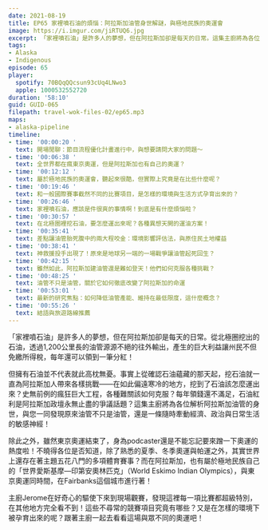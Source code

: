 ```yaml
---
date: 2021-08-19
title: EP65 家裡噴石油的煩惱：阿拉斯加油管身世解謎，與極地民族的奧運會
image: https://i.imgur.com/jiRTUQ6.jpg
excerpt: 「家裡噴石油」是許多人的夢想，但在阿拉斯加卻是每天的日常。這集主廚將為各位解析阿拉斯加油管的身世，與您一同發現原來油管不只是油管，還是一條隨時牽動經濟、政治與日常生活的敏感神經！之外，雖然東京奧運結束了，阿拉斯加還有屬於極地民族的「世界愛斯基摩—印第安奧林匹克」，它有著哪些競賽項目？又是在怎樣的環境下被孕育出來的呢？跟著主廚一起去看看吧！
tags:
- Alaska
- Indigenous
episode: 65
player:
  spotify: 70BQqQQcsun93cUq4LNwo3
  apple: 1000532552720
duration: '58:10'
guid: GUID-065
filepath: travel-wok-files-02/ep65.mp3
maps:
- alaska-pipeline
timeline:
- time: '00:00:20 '
  text: 開場閒聊：節目流程優化計畫進行中，與想要請問大家的問題～
- time: '00:06:38 '
  text: 全世界都在瘋東京奧運，但是阿拉斯加也有自己的奧運？
- time: '00:12:12 '
  text: 屬於極地民族的奧運會，聽起來很酷，但實際上究竟是在比些什麼呢？
- time: '00:19:46 '
  text: 和一般國際賽事截然不同的比賽項目，是怎樣的環境與生活方式孕育出來的？
- time: '00:26:46 '
  text: 家裡噴石油，應該是件很爽的事情啊！到底是有什麼煩惱啦？
- time: '00:30:57 '
  text: 在北極圈裡挖石油，要怎麼運出來呢？各種異想天開的運油方案！
- time: '00:35:41 '
  text: 差點讓油管胎死腹中的兩大程咬金：環境影響評估法，與原住民土地權益
- time: '00:38:41 '
  text: 神救援投手出現了！原來是地球另一端的一場戰爭讓油管起死回生？
- time: '00:42:15 '
  text: 雖然如此，阿拉斯加建油管還是難如登天！他們如何克服各種挑戰？
- time: '00:48:25 '
  text: 油管不只是油管，關於它如何徹底改變了阿拉斯加的命運
- time: '00:53:01 '
  text: 最新的研究焦點：如何降低油管產能、維持在最低限度，這什麼概念？
- time: '00:55:26 '
  text: 結語與旅遊路線推薦
---
```


「家裡噴石油」是許多人的夢想，但在阿拉斯加卻是每天的日常。從北極圈挖出的石油，透過1,200公里長的油管源源不絕的往外輸出，產生的巨大利益讓州民不但免繳所得稅，每年還可以領到一筆分紅！

但擁有石油並不代表就此高枕無憂。事實上從確認石油蘊藏的那天起，挖石油就一直為阿拉斯加人帶來各樣挑戰——在如此偏遠寒冷的地方，挖到了石油該怎麼運出來？史無前例的瘋狂巨大工程，各種難關該如何克服？每年領錢還不滿足，石油紅利是阿拉斯加政壇永無止盡的爭議話題？這集主廚將為各位解析阿拉斯加油管的身世，與您一同發現原來油管不只是油管，還是一條隨時牽動經濟、政治與日常生活的敏感神經！

除此之外，雖然東京奧運結束了，身為podcaster還是不能忘記要來蹭一下奧運的熱度啦！不曉得各位是否知道，除了熟悉的夏季、冬季奧運與帕運之外，其實世界上還存在著主題五花八門的多項體育賽事？而在阿拉斯加，也有屬於極地民族自己的「世界愛斯基摩—印第安奧林匹克」（World Eskimo Indian Olympics），與東京奧運同時間，在Fairbanks這個城市進行著！

主廚Jerome在好奇心的驅使下來到現場觀賽，發現這裡每一項比賽都超級特別，在其他地方完全看不到！這些不尋常的競賽項目究竟有哪些？又是在怎樣的環境下被孕育出來的呢？跟著主廚一起去看看這場與眾不同的奧運吧！

